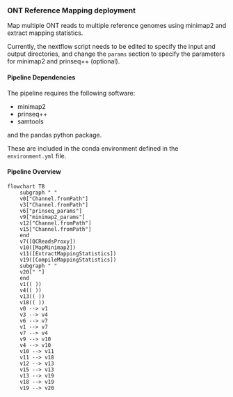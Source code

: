 ### ONT Reference Mapping deployment

Map multiple ONT reads to multiple reference genomes using minimap2 and extract mapping statistics.

Currently, the nextflow script needs to be edited to specify the input and output directories, and change the `params` section to specify the parameters for minimap2 and prinseq++ (optional).

#### Pipeline Dependencies

The pipeline requires the following software:

- minimap2
- prinseq++
- samtools

and the pandas python package.

These are included in the conda environment defined in the `environment.yml` file.

#### Pipeline Overview

```mermaid
flowchart TB
    subgraph " "
    v0["Channel.fromPath"]
    v3["Channel.fromPath"]
    v6["prinseq_params"]
    v9["minimap2_params"]
    v12["Channel.fromPath"]
    v15["Channel.fromPath"]
    end
    v7([QCReadsProxy])
    v10([MapMinimap2])
    v11([ExtractMappingStatistics])
    v19([CompileMappingStatistics])
    subgraph " "
    v20[" "]
    end
    v1(( ))
    v4(( ))
    v13(( ))
    v18(( ))
    v0 --> v1
    v3 --> v4
    v6 --> v7
    v1 --> v7
    v7 --> v4
    v9 --> v10
    v4 --> v10
    v10 --> v11
    v11 --> v18
    v12 --> v13
    v15 --> v13
    v13 --> v19
    v18 --> v19
    v19 --> v20
```
